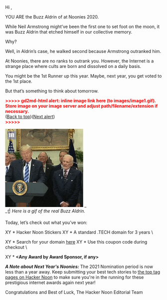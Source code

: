<!-- Copy and paste the converted output. -->

<!-----
NEW: Check the "Suppress top comment" option to remove this info from the output.

Conversion time: 0.772 seconds.


Using this Markdown file:

1. Paste this output into your source file.
2. See the notes and action items below regarding this conversion run.
3. Check the rendered output (headings, lists, code blocks, tables) for proper
   formatting and use a linkchecker before you publish this page.

Conversion notes:

* Docs to Markdown version 1.0β29
* Mon Oct 19 2020 22:05:22 GMT-0700 (PDT)
* Source doc: Noonies' 1st Runners Up Email Template
* This document has images: check for >>>>>  gd2md-html alert:  inline image link in generated source and store images to your server. NOTE: Images in exported zip file from Google Docs may not appear in  the same order as they do in your doc. Please check the images!

----->


Hi <Name>,

YOU ARE the Buzz Aldrin of <Award Name> at Noonies 2020.

While Neil Armstrong might’ve been the first one to set foot on the moon, it was Buzz Aldrin that etched himself in our collective memory.

Why?

Well, in Aldrin’s case, he walked second because Armstrong outranked him.

At Noonies, there are no ranks to outrank you. However, the Internet is a strange place where cults are born and dissolved on a daily basis.

You might be the 1st Runner up this year. Maybe, next year, you get voted to the 1st place.

But that’s something to think about tomorrow.



<p id="gdcalert1" ><span style="color: red; font-weight: bold">>>>>>  gd2md-html alert: inline image link here (to images/image1.gif). Store image on your image server and adjust path/filename/extension if necessary. </span><br>(<a href="#">Back to top</a>)(<a href="#gdcalert2">Next alert</a>)<br><span style="color: red; font-weight: bold">>>>>> </span></p>


![alt_text](https://raw.githubusercontent.com/atherdon/newsletters/master/archive/img/memes/october/21.10/image1.gif "image_tooltip")
_ \
_☝️ _Here is a gif of the real Buzz Aldrin._

Today, let’s check out what you’ve won:



XY  *   Hacker Noon Stickers <Links>
XY  *   A standard .TECH domain for 3 years \

XY      *   Search for your domain [here](https://get.tech/build-the-future)
XY      *   Use this coupon code **<xxxxxx>** during checkout \

XY  *   **<Any Award by Award Sponsor, if any>**

**_A Note about Next Year's Noonies:_** The 2021 Nomination period is now less than a year away. Keep submitting your best tech stories to [the top tag pages on Hacker Noon](https://hackernoon.com/tagged) to make sure you're in the running for these prestigious internet awards again next year!

Congratulations and Best of Luck,
The Hacker Noon Editorial Team
